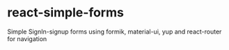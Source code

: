 # react-simple-forms
Simple SignIn-signup forms using formik, material-ui, yup and react-router for navigation
